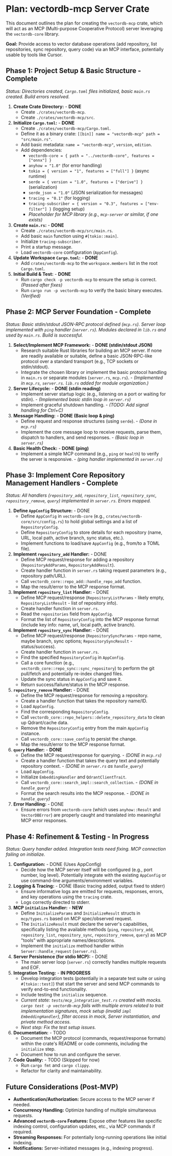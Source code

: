 # Plan: vectordb-mcp Server Crate

This document outlines the plan for creating the `vectordb-mcp` crate, which will act as an MCP (Multi-purpose Cooperative Protocol) server leveraging the `vectordb-core` library.

**Goal:** Provide access to vector database operations (add repository, list repositories, sync repository, query code) via an MCP interface, potentially usable by tools like Cursor.

## Phase 1: Project Setup & Basic Structure - Complete

*Status: Directories created, `Cargo.toml` files initialized, basic `main.rs` created. Build errors resolved.* 

1.  **Create Crate Directory:** - **DONE**
    *   Create `./crates/vectordb-mcp`.
    *   Create `./crates/vectordb-mcp/src`.
2.  **Initialize `Cargo.toml`:** - **DONE**
    *   Create `./crates/vectordb-mcp/Cargo.toml`.
    *   Define it as a binary crate: `[[bin]] name = "vectordb-mcp" path = "src/main.rs"`.
    *   Add basic metadata: `name = "vectordb-mcp"`, `version`, `edition`.
    *   Add dependencies:
        *   `vectordb-core = { path = "../vectordb-core", features = ["onnx"] }`
        *   `anyhow = "1.0"` (for error handling)
        *   `tokio = { version = "1", features = ["full"] }` (async runtime)
        *   `serde = { version = "1.0", features = ["derive"] }` (serialization)
        *   `serde_json = "1.0"` (JSON serialization for messages)
        *   `tracing = "0.1"` (for logging)
        *   `tracing-subscriber = { version = "0.3", features = ["env-filter"] }` (logging setup)
        *   *Placeholder for MCP library (e.g., `mcp-server` or similar, if one exists)*
3.  **Create `main.rs`:** - **DONE**
    *   Create `./crates/vectordb-mcp/src/main.rs`.
    *   Add basic `main` function using `#[tokio::main]`.
    *   Initialize `tracing-subscriber`.
    *   Print a startup message.
    *   Load `vectordb-core` configuration (`AppConfig`).
4.  **Update Workspace `Cargo.toml`:** - **DONE**
    *   Add `crates/vectordb-mcp` to the `workspace.members` list in the root `Cargo.toml`.
5.  **Initial Build & Test:** - **DONE**
    *   Run `cargo check -p vectordb-mcp` to ensure the setup is correct. *(Passed after fixes)*
    *   Run `cargo run -p vectordb-mcp` to verify the basic binary executes. *(Verified)*

## Phase 2: MCP Server Foundation - Complete

*Status: Basic stdin/stdout JSON-RPC protocol defined (`mcp.rs`). Server loop implemented with `ping` handler (`server.rs`). Modules declared in `lib.rs` and used by `main.rs`. Build is successful.* 

1.  **Select/Implement MCP Framework:** - **DONE (stdin/stdout JSON)**
    *   Research suitable Rust libraries for building an MCP server. If none are readily available or suitable, define a basic JSON-RPC-like protocol over a standard transport (e.g., TCP sockets or stdin/stdout).
    *   Integrate the chosen library or implement the basic protocol handling in `main.rs` or separate modules (`server.rs`, `mcp.rs`). - *(Implemented in `mcp.rs`, `server.rs`. `lib.rs` added for module organization.)*
2.  **Server Lifecycle:** - **DONE (stdin reading)**
    *   Implement server startup logic (e.g., listening on a port or waiting for stdin). - *(Implemented basic stdin loop in `server.rs`)*
    *   Implement graceful shutdown handling. - *(TODO: Add signal handling for Ctrl+C)*
3.  **Message Handling:** - **DONE (Basic loop & ping)**
    *   Define request and response structures (using `serde`). - *(Done in `mcp.rs`)*
    *   Implement the core message loop to receive requests, parse them, dispatch to handlers, and send responses. - *(Basic loop in `server.rs`)*
4.  **Basic Health Check:** - **DONE (ping)**
    *   Implement a simple MCP command (e.g., `ping` or `health`) to verify the server is responsive. - *(ping handler implemented in `server.rs`)*

## Phase 3: Implement Core Repository Management Handlers - Complete

*Status: All handlers (`repository_add`, `repository_list`, `repository_sync`, `repository_remove`, `query`) implemented in `server.rs`. Errors mapped.* 

1.  **Define `AppConfig` Structure:** - DONE
    *   Define `AppConfig` in `vectordb-core` (e.g., `crates/vectordb-core/src/config.rs`) to hold global settings and a list of `RepositoryConfig`.
    *   Define `RepositoryConfig` to store details for each repository (name, URL, local path, active branch, sync status, etc.).
    *   Implement functions to load/save `AppConfig` (e.g., from/to a TOML file).
2.  **Implement `repository_add` Handler:** - DONE
    *   Define MCP request/response for adding a repository (`RepositoryAddParams`, `RepositoryAddResult`).
    *   Create handler function in `server.rs` taking request parameters (e.g., repository path/URL).
    *   Call `vectordb_core::repo_add::handle_repo_add` function.
    *   Map the result/error to the MCP response format.
3.  **Implement `repository_list` Handler:** - DONE
    *   Define MCP request/response (`RepositoryListParams` - likely empty, `RepositoryListResult` - list of repository info).
    *   Create handler function in `server.rs`.
    *   Read the `repositories` field from `AppConfig`.
    *   Format the list of `RepositoryConfig` into the MCP response format (include key info: name, url, local path, active branch).
4.  **Implement `repository_sync` Handler:** - DONE
    *   Define MCP request/response (`RepositorySyncParams` - repo name, maybe branch, sync options; `RepositorySyncResult` - status/success).
    *   Create handler function in `server.rs`.
    *   Find the specified `RepositoryConfig` in `AppConfig`.
    *   Call a core function (e.g., `vectordb_core::repo_sync::sync_repository`) to perform the git pull/fetch and potentially re-index changed files.
    *   Update the sync status in `AppConfig` and save it.
    *   Return success/failure/status in the MCP response.
5.  **`repository_remove` Handler:** - DONE
    *   Define the MCP request/response for removing a repository.
    *   Create a handler function that takes the repository name/ID.
    *   Load `AppConfig`.
    *   Find the corresponding `RepositoryConfig`.
    *   Call `vectordb_core::repo_helpers::delete_repository_data` to clean up Qdrant/cache data.
    *   Remove the `RepositoryConfig` entry from the main `AppConfig` instance.
    *   Call `vectordb_core::save_config` to persist the change.
    *   Map the result/error to the MCP response format.
6.  **`query` Handler:** - **DONE**
    *   Define the MCP request/response for querying. - *(DONE in `mcp.rs`)*
    *   Create a handler function that takes the query text and potentially repository context. - *(DONE in `server.rs` as `handle_query`)*
    *   Load `AppConfig`.
    *   Initialize `EmbeddingHandler` and `QdrantClientTrait`.
    *   Call `vectordb_core::search_impl::search_collection`. - *(DONE in `handle_query`)*
    *   Format the search results into the MCP response. - *(DONE in `handle_query`)*
7.  **Error Handling:** - DONE
    *   Ensure errors from `vectordb-core` (which uses `anyhow::Result` and `VectorDBError`) are properly caught and translated into meaningful MCP error responses.

## Phase 4: Refinement & Testing - In Progress

*Status: Query handler added. Integration tests need fixing. MCP connection failing on initialize.* 

1.  **Configuration:** - DONE (Uses AppConfig)
    *   Decide how the MCP server itself will be configured (e.g., port number, log level). Potentially integrate with the existing `AppConfig` or use command-line arguments/environment variables.
2.  **Logging & Tracing:** - DONE (Basic tracing added, output fixed to stderr)
    *   Ensure informative logs are emitted for requests, responses, errors, and key operations using the `tracing` crate.
    *   Logs correctly directed to stderr.
3.  **MCP `initialize` Handler:** - **NEW**
    *   Define `InitializeParams` and `InitializeResult` structs in `mcp/types.rs` based on MCP spec/observed request.
    *   The `InitializeResult` must declare the server's capabilities, specifically listing the available methods (`ping`, `repository_add`, `repository_list`, `repository_sync`, `repository_remove`, `query`) as MCP "tools" with appropriate names/descriptions.
    *   Implement the `initialize` method handler within `Server::handle_request` (`server.rs`).
4.  **Server Persistence (for stdio MCP):** - DONE 
    *   The main server loop (`server.rs`) correctly handles multiple requests and EOF.
5.  **Integration Testing:** - **IN PROGRESS**
    *   Develop integration tests (potentially in a separate test suite or using `#[tokio::test]`) that start the server and send MCP commands to verify end-to-end functionality.
    *   Include testing the `initialize` sequence.
    *   *Current state: `tests/mcp_integration_test.rs` created with mocks. `cargo test -p vectordb-mcp` fails with multiple errors related to trait implementation signatures, mock setup (invalid `impl EmbeddingHandler`), filter access in mock, Server instantiation, and private method access.* 
    *   *Next step: Fix the test setup issues.* 
6.  **Documentation:** - TODO
    *   Document the MCP protocol (commands, request/response formats) within the crate's README or code comments, including the `initialize` step.
    *   Document how to run and configure the server.
7.  **Code Quality:** - TODO (Skipped for now)
    *   Run `cargo fmt` and `cargo clippy`.
    *   Refactor for clarity and maintainability.

## Future Considerations (Post-MVP)

*   **Authentication/Authorization:** Secure access to the MCP server if needed.
*   **Concurrency Handling:** Optimize handling of multiple simultaneous requests.
*   **Advanced `vectordb-core` Features:** Expose other features like specific indexing control, configuration updates, etc., via MCP commands if required.
*   **Streaming Responses:** For potentially long-running operations like initial indexing.
*   **Notifications:** Server-initiated messages (e.g., indexing progress). 
